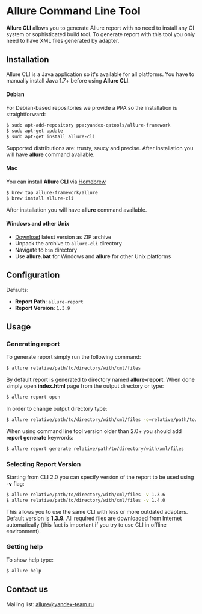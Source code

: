 # Allure Command Line Tool
**Allure CLI** allows you to generate Allure report with no need to install any CI system or sophisticated build tool. To generate report with this tool you only need to have XML files generated by adapter.

## Installation
Allure CLI is a Java application so it's available for all platforms.
You have to manually install Java 1.7+ before using **Allure CLI**. 

#### Debian
For Debian-based repositories we provide a PPA so the installation is straightforward:
```bash
$ sudo apt-add-repository ppa:yandex-qatools/allure-framework
$ sudo apt-get update
$ sudo apt-get install allure-cli
```
Supported distributions are: trusty, saucy and precise. 
After installation you will have **allure** command available.

#### Mac
You can install **Allure CLI** via [Homebrew](http://brew.sh/)
```bash
$ brew tap allure-framework/allure
$ brew install allure-cli
```
After installation you will have **allure** command available.

#### Windows and other Unix
 * [Download](https://github.com/allure-framework/allure-cli/releases/latest) latest version as ZIP archive
 * Unpack the archive to `allure-cli` directory
 * Navigate to `bin` directory
 * Use **allure.bat** for Windows and **allure** for other Unix platforms
 
## Configuration

Defaults: 
 * **Report Path**: `allure-report` 
 * **Report Version**: `1.3.9`

## Usage
### Generating report
To generate report simply run the following command:
```bash
$ allure relative/path/to/directory/with/xml/files
```
By default report is generated to directory named **allure-report**. When done simply open **index.html** page from the output directory or type:
```bash
$ allure report open
```
In order to change output directory type:
```bash
$ allure relative/path/to/directory/with/xml/files -o=relative/path/to/output/directory
```
When using command line tool version older than 2.0+ you should add **report generate** keywords:
```bash
$ allure report generate relative/path/to/directory/with/xml/files
```
### Selecting Report Version
Starting from CLI 2.0 you can specify version of the report to be used using **-v** flag:
```bash
$ allure relative/path/to/directory/with/xml/files -v 1.3.6
$ allure relative/path/to/directory/with/xml/files -v 1.4.0
```
This allows you to use the same CLI with less or more outdated adapters. Default version is **1.3.9**. All required files are downloaded from Internet automatically (this fact is important if you try to use CLI in offline environment).
### Getting help
To show help type:
```bash
$ allure help
```

## Contact us
Mailing list: [allure@yandex-team.ru](mailto:allure@yandex-team.ru)
